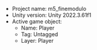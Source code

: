 <!-- UNITY CODE ASSIST INSTRUCTIONS START -->
- Project name: m5_finemodulo
- Unity version: Unity 2022.3.61f1
- Active game object:
  - Name: Player
  - Tag: Untagged
  - Layer: Player
<!-- UNITY CODE ASSIST INSTRUCTIONS END -->